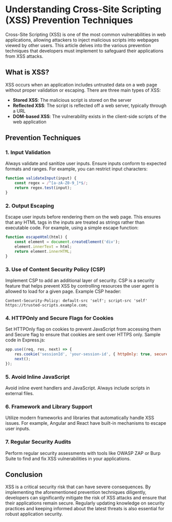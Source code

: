 # Understanding Cross-Site Scripting (XSS) Prevention Techniques

Cross-Site Scripting (XSS) is one of the most common vulnerabilities in web applications, allowing attackers to inject malicious scripts into webpages viewed by other users. This article delves into the various prevention techniques that developers must implement to safeguard their applications from XSS attacks.

## What is XSS?

XSS occurs when an application includes untrusted data on a web page without proper validation or escaping. There are three main types of XSS:
- **Stored XSS**: The malicious script is stored on the server 
- **Reflected XSS**: The script is reflected off a web server, typically through a URL 
- **DOM-based XSS**: The vulnerability exists in the client-side scripts of the web application 

## Prevention Techniques

### 1. Input Validation

Always validate and sanitize user inputs. Ensure inputs conform to expected formats and ranges. For example, you can restrict input characters:
```javascript
function validateInput(input) {
    const regex = /^[a-zA-Z0-9_]*$/;
    return regex.test(input);
}
```

### 2. Output Escaping

Escape user inputs before rendering them on the web page. This ensures that any HTML tags in the inputs are treated as strings rather than executable code. For example, using a simple escape function:
```javascript
function escapeHtml(html) {
    const element = document.createElement('div');
    element.innerText = html;
    return element.innerHTML;
}
```

### 3. Use of Content Security Policy (CSP)

Implement CSP to add an additional layer of security. CSP is a security feature that helps prevent XSS by controlling resources the user agent is allowed to load for a given page. Example CSP header:
```
Content-Security-Policy: default-src 'self'; script-src 'self' https://trusted-scripts.example.com;
```

### 4. HTTPOnly and Secure Flags for Cookies

Set HTTPOnly flag on cookies to prevent JavaScript from accessing them and Secure flag to ensure that cookies are sent over HTTPS only. Sample code in Express.js:
```javascript
app.use((req, res, next) => {
    res.cookie('sessionId', 'your-session-id', { httpOnly: true, secure: true });
    next();
});
```

### 5. Avoid Inline JavaScript

Avoid inline event handlers and JavaScript. Always include scripts in external files.

### 6. Framework and Library Support

Utilize modern frameworks and libraries that automatically handle XSS issues. For example, Angular and React have built-in mechanisms to escape user inputs.

### 7. Regular Security Audits

Perform regular security assessments with tools like OWASP ZAP or Burp Suite to find and fix XSS vulnerabilities in your applications.

## Conclusion

XSS is a critical security risk that can have severe consequences. By implementing the aforementioned prevention techniques diligently, developers can significantly mitigate the risk of XSS attacks and ensure that their applications remain secure. Regularly updating knowledge on security practices and keeping informed about the latest threats is also essential for robust application security.
